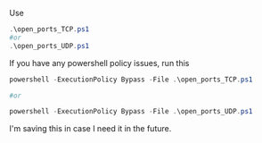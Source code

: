 Use

```powershell
.\open_ports_TCP.ps1
#or
.\open_ports_UDP.ps1
```

If you have any powershell policy issues, run this

```powershell
powershell -ExecutionPolicy Bypass -File .\open_ports_TCP.ps1

#or

powershell -ExecutionPolicy Bypass -File .\open_ports_UDP.ps1
```

I'm saving this in case I need it in the future.